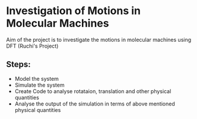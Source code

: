 # Investigation of Motions in Molecular Machines
Aim of the project is to investigate the motions in molecular machines using DFT (Ruchi's Project)

## Steps:
* Model the system
* Simulate the system
* Create Code to analyse rotataion, translation and other physical quantities
* Analyse the output of the simulation in terms of above mentioned physical quantities
